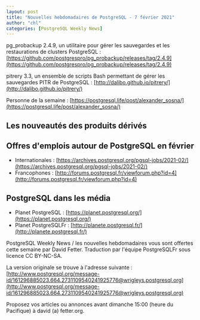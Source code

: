 ```yaml
---
layout: post
title: "Nouvelles hebdomadaires de PostgreSQL - 7 février 2021"
author: "chl"
categories: [PostgreSQL Weekly News]
---
```


pg_probackup 2.4.9, un utilitaire pour gérer les sauvegardes et les restaurations
de clusters PostgreSQL :
[https://github.com/postgrespro/pg_probackup/releases/tag/2.4.9](https://github.com/postgrespro/pg_probackup/releases/tag/2.4.9)

pitrery 3.3, un ensemble de scripts Bash permettant de gérer les sauvegardes PITR de PostgreSQL :
[http://dalibo.github.io/pitrery/](http://dalibo.github.io/pitrery/)

Personne de la semaine : [https://postgresql.life/post/alexander_sosna/](https://postgresql.life/post/alexander_sosna/)

## Les nouveautés des produits dérivés

<!--more-->

## Offres d'emplois autour de PostgreSQL en février

- Internationales : [https://archives.postgresql.org/pgsql-jobs/2021-02/](https://archives.postgresql.org/pgsql-jobs/2021-02/)
- Francophones : [http://forums.postgresql.fr/viewforum.php?id=4](http://forums.postgresql.fr/viewforum.php?id=4)

## PostgreSQL dans les média

- Planet PostgreSQL : [https://planet.postgresql.org/](https://planet.postgresql.org/)
- Planet PostgreSQLFr : [http://planete.postgresql.fr/](http://planete.postgresql.fr/)

PostgreSQL Weekly News / les nouvelles hebdomadaires vous sont offertes cette semaine par David Fetter. Traduction par l'équipe PostgreSQLFr sous licence CC BY-NC-SA.


La version originale se trouve à l'adresse suivante :
[http://www.postgresql.org/message-id/161296885023.664.2731109540241925776@wrigleys.postgresql.org](http://www.postgresql.org/message-id/161296885023.664.2731109540241925776@wrigleys.postgresql.org)

Proposez vos articles ou annonces avant dimanche 15:00 (heure du Pacifique) à david (a) fetter.org.

